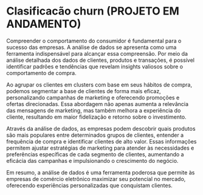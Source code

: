 # Clasificacão churn (PROJETO EM ANDAMENTO)

Compreender o comportamento do consumidor é fundamental para o sucesso das empresas. A análise de dados se apresenta como uma ferramenta indispensável para alcançar essa compreensão. Por meio da análise detalhada dos dados de clientes, produtos e transações, é possível identificar padrões e tendências que revelam insights valiosos sobre o comportamento de compra.

Ao agrupar os clientes em clusters com base em seus hábitos de compra, podemos segmentar a base de clientes de forma mais eficaz, personalizando campanhas de marketing e oferecendo promoções e ofertas direcionadas. Essa abordagem não apenas aumenta a relevância das mensagens de marketing, mas também melhora a experiência do cliente, resultando em maior fidelização e retorno sobre o investimento.

Através da análise de dados, as empresas podem descobrir quais produtos são mais populares entre determinados grupos de clientes, entender a frequência de compra e identificar clientes de alto valor. Essas informações permitem ajustar estratégias de marketing para atender às necessidades e preferências específicas de cada segmento de clientes, aumentando a eficácia das campanhas e impulsionando o crescimento do negócio.

Em resumo, a análise de dados é uma ferramenta poderosa que permite às empresas de comércio eletrônico maximizar seu potencial no mercado, oferecendo experiências personalizadas que conquistam clientes.
